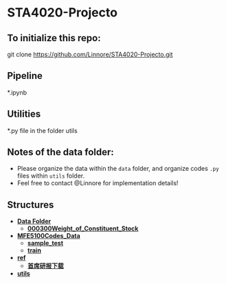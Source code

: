 # STA4020-Projecto

## To initialize this repo:
git clone https://github.com/Linnore/STA4020-Projecto.git

## Pipeline
*.ipynb

## Utilities
*.py file in the folder utils

## Notes of the data folder:

* Please organize the data within the `data` folder, and organize codes `.py` files within `utils` folder. 
* Feel free to contact @Linnore for implementation details!

## Structures

<!-- tree generated by markdown-notes-tree starts here -->

- [**Data Folder**](data)
    - [**000300Weight_of_Constituent_Stock**](data/000300Weight_of_Constituent_Stock)
- [**MFE5100Codes_Data**](MFE5100Codes_Data)
    - [**sample_test**](MFE5100Codes_Data/sample_test)
    - [**train**](MFE5100Codes_Data/train)
- [**ref**](ref)
    - [**首席研报下载**](ref/首席研报下载)
- [**utils**](utils)

<!-- tree generated by markdown-notes-tree ends here -->
